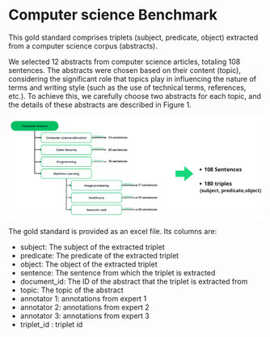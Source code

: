 # Computer science Benchmark

This gold standard comprises triplets (subject, predicate, object) extracted from a
computer science corpus (abstracts).

We selected 12 abstracts from computer science articles, totaling 108 sentences.
The abstracts were chosen based on their content (topic), considering the significant
role that topics play in influencing the nature of terms and writing style (such as the
use of technical terms, references, etc.). To achieve this, we carefully choose two
abstracts for each topic, and the details of these abstracts are described in Figure 1.

![Figure 1: Details of the abstracts](gs_topics.PNG)


The gold standard is provided as an excel file. Its columns are:
- subject: The subject of the extracted triplet
- predicate: The predicate of the extracted triplet
- object: The object of the extracted triplet
- sentence: The sentence from which the triplet is extracted
- document_id: The ID of the abstract that the triplet is extracted from
- topic: The topic of the abstract
- annotator 1: annotations from expert 1
- annotator 2: annotations from expert 2
- annotator 3: annotations from expert 3
- triplet_id : triplet id
